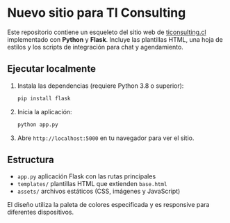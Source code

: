 # Nuevo sitio para TI Consulting

Este repositorio contiene un esqueleto del sitio web de [ticonsulting.cl](https://ticonsulting.cl/) implementado con **Python** y **Flask**. Incluye las plantillas HTML, una hoja de estilos y los scripts de integración para chat y agendamiento.

## Ejecutar localmente
1. Instala las dependencias (requiere Python 3.8 o superior):
   ```bash
   pip install flask
   ```
2. Inicia la aplicación:
   ```bash
   python app.py
   ```
3. Abre `http://localhost:5000` en tu navegador para ver el sitio.

## Estructura
- `app.py` aplicación Flask con las rutas principales
- `templates/` plantillas HTML que extienden `base.html`
- `assets/` archivos estáticos (CSS, imágenes y JavaScript)

El diseño utiliza la paleta de colores especificada y es responsive para diferentes dispositivos.
